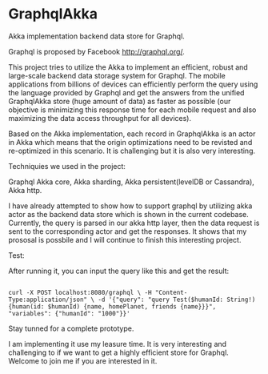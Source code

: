 # GraphqlAkka

Akka implementation backend data store for Graphql.

Graphql is proposed by Facebook <a href="http://graphql.org/">http://graphql.org/</a>.

This project tries to utilize the Akka to implement an efficient, robust and large-scale backend data storage system for Graphql. The mobile applications from billions of devices can efficiently perform the query using the language provided by Graphql and get the answers from the unified GraphqlAkka store (huge amount of data) as faster as possible (our objective is minimizing this response time for each mobile request and also maximizing the data access throughput for all devices).

Based on the Akka implementation, each record in GraphqlAkka is an actor in Akka which means that the origin optimizations need to be revisted and re-optimized in this scenario. It is challenging but it is also very interesting.

Techniquies we used in the project: 

Graphql Akka core, Akka sharding, Akka persistent(levelDB or Cassandra), Akka http.

I have already attempted to show how to support graphql by utilizing akka actor as the backend data store which is shown in the current codebase. Currently, the query is parsed in our akka http layer, then the data request is sent to the corresponding actor and get the responses. It shows that my prososal is possbile and I will continue to finish this interesting project.

Test:

After running it, you can input the query like this and get the result:

<code>
curl -X POST localhost:8080/graphql \ -H "Content-Type:application/json" \ -d '{"query": "query Test($humanId: String!){human(id: $humanId) {name, homePlanet, friends {name}}}", "variables": {"humanId": "1000"}}'
</code>

Stay tunned for a complete prototype.

I am implementing it use my leasure time. It is very interesting and challenging to if we want to get a highly efficient store for Graphql. Welcome to join me if you are interested in it.

